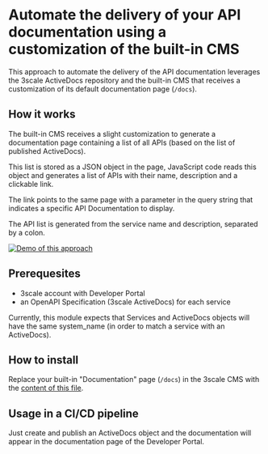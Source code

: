 # Automate the delivery of your API documentation using a customization of the built-in CMS

This approach to automate the delivery of the API documentation leverages the
3scale ActiveDocs repository and the built-in CMS that receives a customization
of its default documentation page (`/docs`).

## How it works

The built-in CMS receives a slight customization to generate a documentation
page containing a list of all APIs (based on the list of published ActiveDocs).

This list is stored as a JSON object in the page, JavaScript code reads this object
and generates a list of APIs with their name, description and a clickable link.

The link points to the same page with a parameter in the query string that
indicates a specific API Documentation to display.

The API list is generated from the service name and description, separated by a colon.

[![Demo of this approach](https://img.youtube.com/vi/cprtnp2NNYg/0.jpg)](https://www.youtube.com/watch?v=cprtnp2NNYg)

## Prerequesites

* 3scale account with Developer Portal
* an OpenAPI Specification (3scale ActiveDocs) for each service

Currently, this module expects that Services and ActiveDocs objects will have
the same system_name (in order to match a service with an ActiveDocs).

## How to install

Replace your built-in "Documentation" page (`/docs`) in the 3scale CMS with
the [content of this file](../documentation.html).

## Usage in a CI/CD pipeline

Just create and publish an ActiveDocs object and the documentation will
appear in the documentation page of the Developer Portal.
